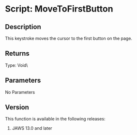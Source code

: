 # Script: MoveToFirstButton

## Description

This keystroke moves the cursor to the first button on the page.

## Returns

Type: Void\

## Parameters

No Parameters

## Version

This function is available in the following releases:

1.  JAWS 13.0 and later
